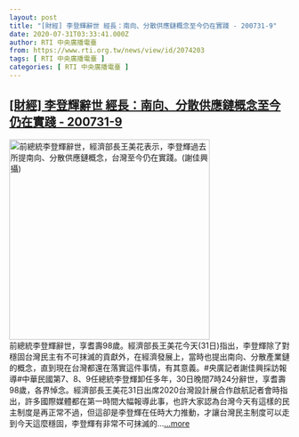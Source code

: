 ```yaml
---
layout: post
title: "[財經] 李登輝辭世 經長：南向、分散供應鏈概念至今仍在實踐 - 200731-9"
date: 2020-07-31T03:33:41.000Z
author: RTI 中央廣播電臺
from: https://www.rti.org.tw/news/view/id/2074203
tags: [ RTI 中央廣播電臺 ]
categories: [ RTI 中央廣播電臺 ]
---
```

<!--1596166421000-->
[[財經] 李登輝辭世 經長：南向、分散供應鏈概念至今仍在實踐 - 200731-9](https://www.rti.org.tw/news/view/id/2074203)
------

<div>
<img src="https://static.rti.org.tw/assets/thumbnails/2020/07/31/e744572b53eec030517cf2a1c64d7fd1.jpg" width="360" alt="前總統李登輝辭世，經濟部長王美花表示，李登輝過去所提南向、分散供應鏈概念，台灣至今仍在實踐。(謝佳興 攝)" title="前總統李登輝辭世，經濟部長王美花表示，李登輝過去所提南向、分散供應鏈概念，台灣至今仍在實踐。(謝佳興 攝)"><br>前總統李登輝辭世，享耆壽98歲。經濟部長王美花今天(31日)指出，李登輝除了對穩固台灣民主有不可抹滅的貢獻外，在經濟發展上，當時也提出南向、分散產業鏈的概念，直到現在台灣都還在落實這件事情，有其意義。#央廣記者謝佳興採訪報導#中華民國第7、8、9任總統李登輝卸任多年，30日晚間7時24分辭世，享耆壽98歲，各界悼念。經濟部長王美花31日出席2020台灣設計展合作啟航記者會時指出，許多國際媒體都在第一時間大幅報導此事，也許大家認為台灣今天有這樣的民主制度是再正常不過，但這卻是李登輝在任時大力推動，才讓台灣民主制度可以走到今天這麼穩固，李登輝有非常不可抹滅的...<a target="_blank" href="https://www.rti.org.tw/news/view/id/2074203">...more</a>
</div>
